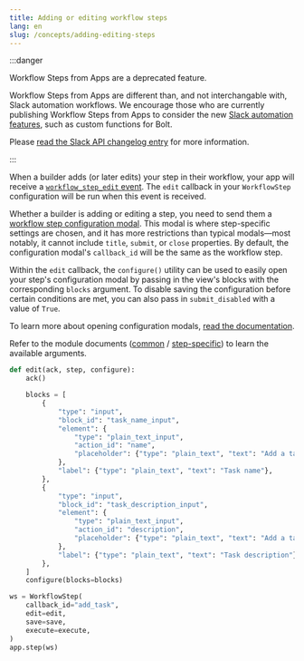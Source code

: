 ```yaml
---
title: Adding or editing workflow steps
lang: en
slug: /concepts/adding-editing-steps
---
```


:::danger

Workflow Steps from Apps are a deprecated feature.

Workflow Steps from Apps are different than, and not interchangable with, Slack automation workflows. We encourage those who are currently publishing Workflow Steps from Apps to consider the new [Slack automation features](https://api.slack.com/automation), such as custom functions for Bolt.

Please [read the Slack API changelog entry](https://api.slack.com/changelog/2023-08-workflow-steps-from-apps-step-back) for more information.

:::

When a builder adds (or later edits) your step in their workflow, your app will receive a [`workflow_step_edit` event](https://api.slack.com/reference/workflows/workflow_step_edit). The `edit` callback in your `WorkflowStep` configuration will be run when this event is received.

Whether a builder is adding or editing a step, you need to send them a [workflow step configuration modal](https://api.slack.com/reference/workflows/configuration-view). This modal is where step-specific settings are chosen, and it has more restrictions than typical modals—most notably, it cannot include `title`, `submit`, or `close` properties. By default, the configuration modal's `callback_id` will be the same as the workflow step.

Within the `edit` callback, the `configure()` utility can be used to easily open your step's configuration modal by passing in the view's blocks with the corresponding `blocks` argument. To disable saving the configuration before certain conditions are met, you can also pass in `submit_disabled` with a value of `True`.

To learn more about opening configuration modals, [read the documentation](https://api.slack.com/workflows/steps#handle_config_view).

Refer to the module documents (<a href="https://slack.dev/bolt-python/api-docs/slack_bolt/kwargs_injection/args.html">common</a> / <a href="https://slack.dev/bolt-python/api-docs/slack_bolt/workflows/step/utilities/index.html">step-specific</a>) to learn the available arguments.

```python
def edit(ack, step, configure):
    ack()

    blocks = [
        {
            "type": "input",
            "block_id": "task_name_input",
            "element": {
                "type": "plain_text_input",
                "action_id": "name",
                "placeholder": {"type": "plain_text", "text": "Add a task name"},
            },
            "label": {"type": "plain_text", "text": "Task name"},
        },
        {
            "type": "input",
            "block_id": "task_description_input",
            "element": {
                "type": "plain_text_input",
                "action_id": "description",
                "placeholder": {"type": "plain_text", "text": "Add a task description"},
            },
            "label": {"type": "plain_text", "text": "Task description"},
        },
    ]
    configure(blocks=blocks)

ws = WorkflowStep(
    callback_id="add_task",
    edit=edit,
    save=save,
    execute=execute,
)
app.step(ws)
```